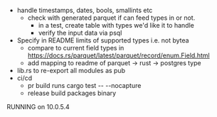 * handle timestamps, dates, bools, smallints etc
    * check with generated parquet if can feed types in or not.
        * in a test, create table with types we'd like it to handle
        * verify the input data via psql
* Specify in README limits of supported types i.e. not bytea
    * compare to current field types in https://docs.rs/parquet/latest/parquet/record/enum.Field.html
    * add mapping to readme of parquet -> rust -> postgres type
* lib.rs to re-export all modules as pub
* ci/cd
    * pr build runs cargo test -- --nocapture
    * release build packages binary

RUNNING on 10.0.5.4

